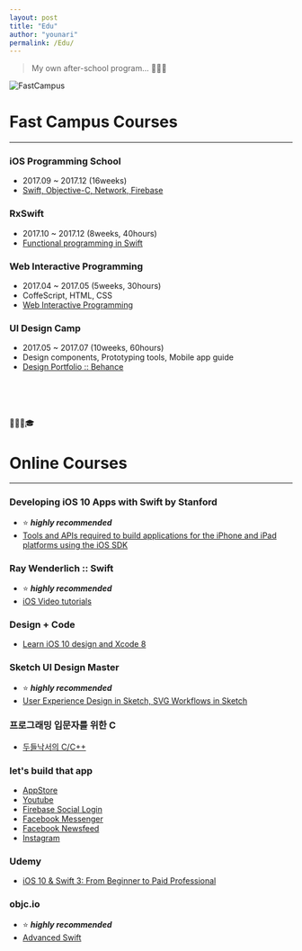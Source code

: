 ```yaml
---
layout: post
title: "Edu"
author: "younari"
permalink: /Edu/
---
```


> My own after-school program... 👩🏻‍🎓

![FastCampus](https://younari.github.io/images/FastCampus.png)

# Fast Campus Courses

<hr>

### **iOS Programming School**
- 2017.09 ~ 2017.12 (16weeks)
- [Swift, Objective-C, Network, Firebase](http://school.fastcampus.co.kr/dev_ids)

### **RxSwift**
- 2017.10 ~ 2017.12 (8weeks, 40hours)
- [Functional programming in Swift](http://www.fastcampus.co.kr/dev_camp_rxswift/)

### **Web Interactive Programming**
- 2017.04 ~ 2017.05 (5weeks, 30hours)
- CoffeScript, HTML, CSS 
- [Web Interactive Programming](http://www.fastcampus.co.kr/dgn_camp_webinteractive/)

### **UI Design Camp**
- 2017.05 ~ 2017.07 (10weeks, 60hours)
- Design components, Prototyping tools, Mobile app guide
- [Design Portfolio :: Behance](https://www.behance.net/gallery/54607233/Organize-your-subscriptions-with-Cash-bot)

<br>
<br>
<br>
<br>
👩🏻‍💻🎓


# Online Courses

<hr>

### **Developing iOS 10 Apps with Swift by Stanford**
- ⭐️ ***highly recommended***
- [Tools and APIs required to build applications for the iPhone and iPad platforms using the iOS SDK](https://itunes.apple.com/us/course/developing-ios-10-apps-with-swift/id1198467120)

### **Ray Wenderlich :: Swift**
- ⭐️ ***highly recommended***
- [iOS Video tutorials](https://www.raywenderlich.com/category/ios)

### **Design + Code**
- [Learn iOS 10 design and Xcode 8](https://designcode.io/)

### **Sketch UI Design Master**
- ⭐️ ***highly recommended***
- [User Experience Design in Sketch, SVG Workflows in Sketch](http://courses.sketchmaster.com/)

### **프로그래밍 입문자를 위한 C**
- [두들낙서의 C/C++](https://www.inflearn.com/course/c%EC%96%B8%EC%96%B4-%EB%91%90%EB%93%A4%EB%82%99%EC%84%9C/)

### **let's build that app**
- [AppStore](https://www.letsbuildthatapp.com/course/AppStore)
- [Youtube](https://www.letsbuildthatapp.com/course/YouTube)
- [Firebase Social Login](https://www.letsbuildthatapp.com/course/Firebase-Social-Login)
- [Facebook Messenger](https://www.letsbuildthatapp.com/course/Facebook-Chat-Messenger)
- [Facebook Newsfeed](https://www.letsbuildthatapp.com/course/Facebook-News-Feed)
- [Instagram](https://www.letsbuildthatapp.com/course/Instagram-Firebase)

### **Udemy**
- [iOS 10 & Swift 3: From Beginner to Paid Professional](https://www.udemy.com/devslopes-ios10/)

### **objc.io**
- ⭐️ ***highly recommended***
- [Advanced Swift](https://www.objc.io/books/)

